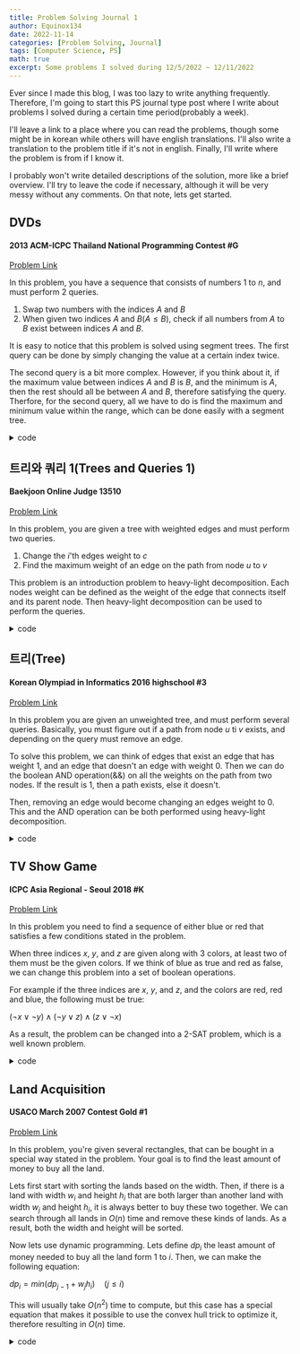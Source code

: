 ```yaml
---
title: Problem Solving Journal 1
author: Equinox134
date: 2022-11-14
categories: [Problem Solving, Journal]
tags: [Computer Science, PS]
math: true
excerpt: Some problems I solved during 12/5/2022 ~ 12/11/2022
---
```


Ever since I made this blog, I was too lazy to write anything frequently. Therefore, I'm going to start this PS journal type post where I write about problems I solved during a certain time period(probably a week).

I'll leave a link to a place where you can read the problems, though some might be in korean while others will have english translations. I'll also write a translation to the problem title if it's not in english. Finally, I'll write where the problem is from if I know it.

I probably won't write detailed descriptions of the solution, more like a brief overview. I'll try to leave the code if necessary, although it will be very messy without any comments. On that note, lets get started.

## DVDs
#### 2013 ACM-ICPC Thailand National Programming Contest #G
[Problem Link][DVDs]

In this problem, you have a sequence that consists of numbers 1 to $n$, and must perform 2 queries.

1. Swap two numbers with the indices $A$ and $B$
2. When given two indices $A$ and $B$($A \leq B$), check if all numbers from $A$ to $B$ exist between indices $A$ and $B$.

It is easy to notice that this problem is solved using segment trees. The first query can be done by simply changing the value at a certain index twice.

The second query is a bit more complex. However, if you think about it, if the maximum value between indices $A$ and $B$ is $B$, and the minimum is $A$, then the rest should all be between $A$ and $B$, therefore satisfying the query. Therfore, for the second query, all we have to do is find the maximum and minimum value within the range, which can be done easily with a segment tree.

<details>
	<summary>code</summary>

```cpp
#include <bits/stdc++.h>
using namespace std;
typedef long long ll;
typedef pair<int,int> pii;
typedef pair<ll,ll> pll;
typedef pair<double,double> pdd;
#define fastio cin.tie(0)->sync_with_stdio(0); cout.tie(0);
#define all(x) x.begin(),x.end()
#define ff first
#define ss second
#define INF 0x7f7f7f7f

ll a[100010];
ll xtree[4*100010],ntree[4*100010];
int n,m;

int minu(int node, int s, int e, int idx, int x){
	if(idx<s||idx>e) return ntree[node];
	if(s==e) return ntree[node] = x;
	int mid = (s+e)/2;
	return ntree[node] = min(minu(node*2,s,mid,idx,x),minu(node*2+1,mid+1,e,idx,x));
}

int maxu(int node, int s, int e, int idx, int x){
	if(idx<s||idx>e) return xtree[node];
	if(s==e) return xtree[node] = x;
	int mid = (s+e)/2;
	return xtree[node] = max(maxu(node*2,s,mid,idx,x),maxu(node*2+1,mid+1,e,idx,x));
}

int fmin(int node, int s, int e, int l, int r){
	if(r<s||l>e) return INT_MAX;
	if(l<=s&&e<=r) return ntree[node];
	int mid = (s+e)/2;
	return min(fmin(node*2,s,mid,l,r),fmin(node*2+1,mid+1,e,l,r));
}

int fmax(int node, int s, int e, int l, int r){
	if(r<s||l>e) return 0;
	if(l<=s&&e<=r) return xtree[node];
	int mid = (s+e)/2;
	return max(fmax(node*2,s,mid,l,r),fmax(node*2+1,mid+1,e,l,r));
}

int main(){
	int t; scanf("%d",&t);
	while(t--){
		scanf("%d%d",&n,&m);
		for(int i=0;i<n;i++){
			a[i] = i;
			maxu(1,0,n-1,i,i);
			minu(1,0,n-1,i,i);
		}
		for(int i=0;i<m;i++){
			int x,y,z; scanf("%d%d%d",&x,&y,&z);
			if(x==0){
				minu(1,0,n-1,y,a[z]);
				maxu(1,0,n-1,y,a[z]);
				minu(1,0,n-1,z,a[y]);
				maxu(1,0,n-1,z,a[y]);
				swap(a[z],a[y]);
			}
			else{
				int t1 = fmin(1,0,n-1,y,z);
				int t2 = fmax(1,0,n-1,y,z);
				//cout << t1 << " " << t2 << "\n";
				if(t1==y&&t2==z) printf("YES\n");
				else printf("NO\n");
			}
		}
	}
}
```
</details>

## 트리와 쿼리 1(Trees and Queries 1)
#### Baekjoon Online Judge 13510
[Problem Link][TQ1]

In this problem, you are given a tree with weighted edges and must perform two queries.

1. Change the $i$'th edges weight to $c$
2. Find the maximum weight of an edge on the path from node $u$ to $v$

This problem is an introduction problem to heavy-light decomposition. Each nodes weight can be defined as the weight of the edge that connects itself and its parent node. Then heavy-light decomposition can be used to perform the queries.

<details>
	<summary>code</summary>

```cpp
#include <bits/stdc++.h>
using namespace std;
typedef long long ll;
typedef pair<int,int> pii;
typedef pair<ll,ll> pll;
typedef pair<double,double> pdd;
#define fastio cin.tie(0)->sync_with_stdio(0); cout.tie(0);
#define all(x) x.begin(),x.end()
#define ff first
#define ss second
#define INF 0x7f7f7f7f
#define MAX 100010

struct segtree{
	int tree[4*100010];
	
	void update(int x, int v, int node, int s, int e){
		if(x<s||x>e) return;
		if(s==e) tree[node] = v;
		else{
			int m = (s+e)/2;
			update(x,v,node*2,s,m);
			update(x,v,node*2+1,m+1,e);
			tree[node] = max(tree[node*2],tree[node*2+1]);
		}
	}
	
	int query(int l, int r, int node, int s, int e){
		if(r<s||l>e) return 0;
		if(l<=s&&e<=r) return tree[node];
		int m = (s+e)/2;
		return max(query(l,r,node*2,s,m),query(l,r,node*2+1,m+1,e));
	}
}seg;

int n;
int sz[MAX], dep[MAX], par[MAX], top[MAX], in[MAX], out[MAX], w[MAX];
vector<pii> g[MAX];
vector<pii> inp[MAX];
vector<pair<pii,int> > edg;

int vis[MAX];
void dfs(int v=1){
	vis[v] = 1;
	for(auto i:inp[v]){
		if(vis[i.ff]) continue;
		vis[i.ff] = 1;
		g[v].push_back({i.ff,i.ss});
		dfs(i.ff);
	}
}

void dfs1(int v=1){
	sz[v] = 1;
	for(auto &i:g[v]){
		dep[i.ff] = dep[v]+1; par[i.ff] = v;
		dfs1(i.ff); sz[v] += sz[i.ff];
		if(sz[i.ff] > sz[g[v][0].ff]) swap(i.ff,g[v][0].ff);
	}
}

int pv;
void dfs2(int v=1){
	in[v] = ++pv;
	for(auto i:g[v]){
		top[i.ff] = i.ff==g[v][0].ff?top[v]:i.ff;
		dfs2(i.ff);
	}
	out[v] = pv;
}

void update(int v, int w){
	seg.update(in[v],w,1,1,n);
}

int query(int a, int b){
	int ret = 0;
	while(top[a]^top[b]){
		if(dep[top[a]]<dep[top[b]]) swap(a,b);
		ret = max(ret,seg.query(in[top[a]],in[a],1,1,n));
		a = par[top[a]];	
	}
	if(dep[a]>dep[b]) swap(a,b);
	ret = max(ret,seg.query(in[a]+1,in[b],1,1,n));
	return ret;
}

void init(int v=1){
	for(auto &i:g[v]){
		update(i.ff,i.ss);
		init(i.ff);
	}
}

int main(){
	fastio;
	cin >> n;
	for(int i=1;i<n;i++){
		int a,b,c; cin >> a >> b >> c;
		inp[a].push_back({b,c});
		inp[b].push_back({a,c});
		edg.push_back({ {a,b},c});
	}
	dfs(); dfs1(); dfs2();
	for(int i=0;i<n-1;i++){
		if(edg[i].ff.ff==par[edg[i].ff.ss]){
			swap(edg[i].ff.ff,edg[i].ff.ss);
		}
		update(edg[i].ff.ff,edg[i].ss);
	}
	int m; cin >> m;
	while(m--){
		int x,y,z; cin >> x >> y >> z;
		if(x==2){
			if(y==z){
				cout << 0 << "\n";
				continue;
			}
			if(y>z) swap(y,z);
			cout << query(y,z) << "\n";
		}
		else{
			update(edg[y-1].ff.ff,z);
		}
	}
}
```
</details>

## 트리(Tree)
#### Korean Olympiad in Informatics 2016 highschool #3
[Problem Link][Tree]

In this problem you are given an unweighted tree, and must perform several queries. Basically, you must figure out if a path from node $u$ ti $v$ exists, and depending on the query must remove an edge.

To solve this problem, we can think of edges that exist an edge that has weight 1, and an edge that doesn't an edge with weight 0. Then we can do the boolean AND operation(&&) on all the weights on the path from two nodes. If the result is 1, then a path exists, else it doesn't.

Then, removing an edge would become changing an edges weight to 0. This and the AND operation can be both performed using heavy-light decomposition.

<details>
	<summary>code</summary>

```cpp
#include <bits/stdc++.h>
using namespace std;
typedef long long ll;
typedef pair<int,int> pii;
typedef pair<ll,ll> pll;
typedef pair<double,double> pdd;
#define fastio cin.tie(0)->sync_with_stdio(0); cout.tie(0);
#define all(x) x.begin(),x.end()
#define ff first
#define ss second
#define INF 0x7f7f7f7f
#define MAX 200010

struct segtree{
	int tree[4*MAX];
	
	void update(int x, int v, int node, int s, int e){
		if(x<s||x>e) return;
		if(s==e){
			tree[node] = v;
		}
		else{
			int m = (s+e)/2;
			update(x,v,node*2,s,m);
			update(x,v,node*2+1,m+1,e);
			tree[node] = tree[node*2]&&tree[node*2+1];
		}
	}
	
	int query(int l, int r, int node, int s, int e){
		if(r<s||l>e) return 1;
		if(l<=s&&e<=r) return tree[node];
		int m = (s+e)/2;
		return query(l,r,node*2,s,m)&&query(l,r,node*2+1,m+1,e);
	}
	
}seg;

int n,m;
int sz[MAX], dep[MAX], par[MAX], top[MAX], in[MAX], out[MAX];
vector<int> g[MAX];

void dfs1(int v=1){
	sz[v] = 1;
	for(auto &i:g[v]){
		dep[i] = dep[v]+1; par[i] = v;
		dfs1(i); sz[v] += sz[i];
		if(sz[i] > sz[g[v][0]]) swap(i,g[v][0]);
	}
}

int pv;
void dfs2(int v=1){
	in[v] = ++pv;
	for(auto i:g[v]){
		top[i] = i==g[v][0]?top[v]:i;
		dfs2(i);
	}
	out[v] = pv;
}

void update(int v, int w){
	seg.update(in[v],w,1,1,n);
}

int query(int a, int b){
	int ret = 1;
	while(top[a]^top[b]){
		if(dep[top[a]]<dep[top[b]]) swap(a,b);
		ret = ret&&seg.query(in[top[a]],in[a],1,1,n);
		a = par[top[a]];
	}
	if(dep[a]>dep[b]) swap(a,b);
	ret = ret&&seg.query(in[a]+1,in[b],1,1,n);
	return ret;
}

int main(){
	fastio;
	cin >> n >> m;
	for(int i=1;i<n;i++){
		int a; cin >> a;
		g[a].push_back(i+1);
	}
	dfs1(); dfs2();
	for(int i=1;i<=n;i++){
		update(i,1);
	}
	while(m--){
		int x,y,z; cin >> x >> y >> z;
		if(z==0){
			if(query(x,y)){
				cout << "YES\n";
			}
			else{
				cout << "NO\n";
			}
		}
		else{
			if(query(x,y)){
				cout << "YES\n";
				update(x,0);
			}
			else{
				cout << "NO\n";
				update(y,0);
			}
		}
	}
}
```
</details>

## TV Show Game
#### ICPC Asia Regional - Seoul 2018 #K
[Problem Link][TV]

In this problem you need to find a sequence of either blue or red that satisfies a few conditions stated in the problem.

When three indices $x$, $y$, and $z$ are given along with 3 colors, at least two of them must be the given colors. If we think of blue as true and red as false, we can change this problem into a set of boolean operations.

For example if the three indices are $x$, $y$, and $z$, and the colors are red, red and blue, the following must be true:

$(\neg x \lor \neg y) \land (\neg y \lor z) \land (z \lor \neg x)$

As a result, the problem can be changed into a 2-SAT problem, which is a well known problem.

<details>
	<summary>code</summary>

```cpp
#include <bits/stdc++.h>
using namespace std;
typedef long long ll;
typedef pair<int,int> pii;
typedef pair<ll,ll> pll;
typedef pair<double,double> pdd;
#define fastio cin.tie(0)->sync_with_stdio(0); cout.tie(0);
#define all(x) x.begin(),x.end()
#define ff first
#define ss second

vector<vector<int> > g,rg;
vector<int> scc;
stack<int> s;
bool vis[10005];

void dfs(int x){
	vis[x] = 1;
	for(auto next:g[x]){
		if(!vis[next]) dfs(next);
	}
	s.push(x);
}

void rdfs(int x, int y){
	vis[x] = 1;
	scc[x] = y;
	for(int next:rg[x]){
		if(!vis[next]) rdfs(next,y);
	}
}

int re(int x, int n){
	return x>n?x-n:x+n;
}

int main(){
	fastio;
	int n,m; cin >> n >> m;
	g.resize(2*n+5);
	rg.resize(2*n+5);
	scc.resize(2*n+5);
	for(int i=0;i<m;i++){
		int a[3]={};
		char x[3]={};
		for(int j=0;j<3;j++){
			cin >> a[j] >> x[j];
			if(x[j]=='R') a[j] += n;
		}
		for(int j=0;j<3;j++){
			for(int k=0;k<3;k++){
				if(j==k) continue;
				g[re(a[j],n)].push_back(a[k]);
				rg[a[k]].push_back(re(a[j],n));
			}
		}
	}
	for(int i=1;i<2*n+1;i++){
		if(!vis[i]) dfs(i);
	}
	memset(vis,0,sizeof(vis));
	int idx = 1;
	while(!s.empty()){
		int x = s.top();
		s.pop();
		if(!vis[x]) rdfs(x,idx++);
	}
	for(int i=1;i<=n;i++){
		if(scc[i]==scc[i+n]){
			cout << -1;
			return 0;
		}
	}
	for(int i=1;i<=n;i++){
		cout << (scc[i]>scc[n+i]?'B':'R');
	}
}
```
</details>

## Land Acquisition
#### USACO March 2007 Contest Gold #1
[Problem Link][LA]

In this problem, you're given several rectangles, that can be bought in a special way stated in the problem. Your goal is to find the least amount of money to buy all the land.

Lets first start with sorting the lands based on the width. Then, if there is a land with width $w_i$ and height $h_i$ that are both larger than another land with width $w_j$ and height $h_i$, it is always better to buy these two together. We can search through all lands in $O(n)$ time and remove these kinds of lands. As a result, both the width and height will be sorted.

Now lets use dynamic programming. Lets define $dp_i$ the least amount of money needed to buy all the land form 1 to $i$. Then, we can make the following equation:

$dp_i = min(dp_{j-1} + w_jh_i) \quad (j \leq i)$

This will usually take $O(n^2)$ time to compute, but this case has a special equation that makes it possible to use the convex hull trick to optimize it, therefore resulting in $O(n)$ time.

<details>
	<summary>code</summary>

```cpp
#include <bits/stdc++.h>
using namespace std;
typedef long long ll;
typedef pair<int,int> pii;
typedef pair<ll,ll> pll;
typedef pair<double,double> pdd;
#define fastio cin.tie(0)->sync_with_stdio(0); cout.tie(0);
#define all(x) x.begin(),x.end()
#define ff first
#define ss second

struct CHT{
	ll sz = 0, p = 0;
	ll la[1000001],lb[1000001];
	
	double cross(ll x, ll y){
		return 1.0*(lb[y]-lb[x])/(la[x]-la[y]);
	}
	
	void insert(ll p, ll q){
		la[sz] = p;
		lb[sz] = q;
		while(sz>1&&cross(sz-1,sz-2)>cross(sz-1,sz)){
			la[sz-1] = la[sz];
			lb[sz-1] = lb[sz];
			sz--;
		}
		sz++;
	}
	
	ll query(ll x){
		while(p+1<sz&&cross(p,p+1)<=x) p++;
		return lb[p]+la[p]*x;
	}
};

CHT cht;
ll n;
pll a[50010];

int main(){
	fastio;
	cin >> n;
	for(int i=0;i<n;i++){
		cin >> a[i].ff >> a[i].ss;
	}
	sort(a,a+n);
	reverse(a,a+n);
	
	ll now = -1, prv = 0;
	
	for(int i=0;i<n;i++){
		if(now>=a[i].ss) continue;
		now = a[i].ss;
		cht.insert(a[i].ff,prv);
		prv = cht.query(a[i].ss);
	}
	cout << prv;
}
```
</details>

[DVDs]: https://www.acmicpc.net/problem/9345
[TQ1]: https://www.acmicpc.net/problem/13510
[Tree]: https://www.acmicpc.net/problem/13309
[TV]: https://www.acmicpc.net/problem/16367
[LA]: https://www.acmicpc.net/problem/6171
